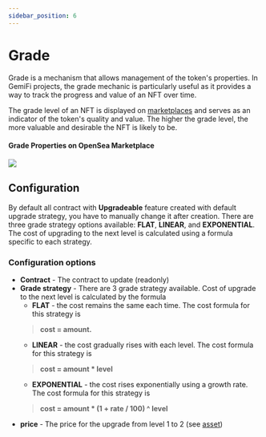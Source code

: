 ```yaml
---
sidebar_position: 6
---
```


# Grade

Grade is a mechanism that allows management of the token's properties. In GemiFi projects, the grade mechanic is particularly useful as it provides a way to track the progress and value of an NFT over time.

The grade level of an NFT is displayed on [marketplaces](/api/json/marketplaces/) and serves as an indicator of the token's quality and value. The higher the grade level, the more valuable and desirable the NFT is likely to be.

#### Grade Properties on OpenSea Marketplace

![](/img/grade_opensea.jpeg)

## Configuration

<!-- When creating an NFT contract with the **Upgradeable** feature, it is set with a default upgrade strategy. 
However, this strategy can be changed after the contract is created. -->

By default all contract with **Upgradeable** feature created with default upgrade strategy, you have to manually change
it after creation. There are three grade strategy options available: **FLAT**, **LINEAR**, and **EXPONENTIAL**. 
The cost of upgrading to the next level is calculated using a formula specific to each strategy.

### Configuration options

- **Contract** - The contract to update (readonly)
- **Grade strategy** - There are 3 grade strategy available. Cost of upgrade to the next level is calculated by the formula
    - **FLAT** - the cost remains the same each time. The cost formula for this strategy is 
    > **cost = amount.**
    - **LINEAR** - the cost gradually rises with each level. The cost formula for this strategy is
    > **cost = amount * level**
    - **EXPONENTIAL** - the cost rises exponentially using a growth rate. The cost formula for this strategy is
    > **cost = amount * (1 + rate / 100) ^ level**
- **price** - The price for the upgrade from level 1 to 2 (see [asset](/admin/miscellaneous/asset/))




